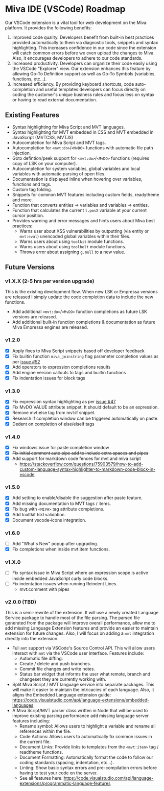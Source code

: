 # Miva IDE (VSCode) Roadmap

Our VSCode extension is a vital tool for web development on the Miva platform. It provides the following benefits:

1. Improved code quality. Developers benefit from built-in best practices provided automatically to them via diagnostic tools, snippets and syntax highlighting. This increases confidence in our code since the extension will catch common errors before we even upload the changes to Miva. Also, it encourages developers to adhere to our code standards.
2. Increased productivity. Developers can organize their code easily using the VSCode "Explorer" view. Our extension enhances this feature by allowing Go-To Definition support as well as Go-To Symbols (variables, functions, etc...).
3. Increased efficiency. By providing keyboard shortcuts, code auto-completion and useful templates developers can focus directly on coding the customer's unique business rules and focus less on syntax or having to read external documentation.

## Existing Features

- Syntax highlighting for Miva Script and MVT languages.
- Syntax highlighting for MVT embedded in CSS and MVT embedded in JavaScript (MVTCSS, MVTJS)
- Autocompletion for Miva Script and MVT tags.
- Autocompletion for `<mvt:do>`/`<MvDO>` functions with automatic file path injection.
- Goto defintion/peek support for `<mvt:do>`/`<MvDO>` functions (requires copy of LSK on your computer).
- Autocompletion for system variables, global variables and local variables with automatic parsing of open files.
- Documentation is displayed inline when hovering over variables, functions and tags.
- Custom tag folding.
- Snippets for common MVT features including custom fields, readytheme and more.
- Function that converts entities => variables and variables => entities.
- Function that calculates the current `l.posX` variable at your current cursor position.
- Provides warning and error messages and hints users about Miva best practices:
	- Warns user about XSS vulnerabilities by outputting (via entity or `mvt:eval`) unencoded global variables within their files.
	- Warns users about using `toolkit` module functions.
	- Warns users about using `toolbelt` module functions.
	- Throws error about assigning `g.null` to a new value.

## Future Versions

### v1.X.X (2-5 hrs per version upgrade)

This is the existing development flow. When new LSK or Empressa versions are released I simply update the code completion data to include the new functions.

- Add additional `<mvt:do>`/`<MvDO>` function completions as future LSK versions are released.
- Add additional built-in function completions & documentation as future Miva Empressa engines are released.

### v1.2.0

- [x] Apply fixes to Miva Script snippets based off developer feedback
- [x] Fix builtin function `miva_joinstring` flag parameter completion values as per [issue #52](https://github.com/mghdotdev/vscode-miva-ide/issues/52)
- [x] Add operators to expression completions results
- [x] Add engine version callouts to tags and builtin functions
- [x] Fix indentation issues for block tags

### v1.3.0

- [x] Fix expression syntax highlighting as per [issue #47](https://github.com/mghdotdev/vscode-miva-ide/issues/47)
- [x] Fix MvDO VALUE attribute snippet. It should default to be an expression.
- [x] Remove mvt:else tag from mvt:if snippet.
- [x] Research if completion window can be triggered automatically on paste.
- [x] Dedent on completion of else/elseif tags

### v1.4.0

- [x] Fix windows issue for paste completion window
- [x] <s>Fix initial comment auto pipe add to include extra spaces and pipes</s>
- [x] Add support for markdown code fences for mvt and miva script
	- https://stackoverflow.com/questions/75903579/how-to-add-custom-language-syntax-highlighter-to-markdown-code-block-in-vscode

### v1.5.0

- [x] Add setting to enable/disable the suggestion after paste feature.
- [x] Add missing documentation to MVT tags / items.
- [x] Fix bug with `<MIVA>` tag attribute completions.
- [x] Add tooltkit tskl validation.
- [x] Document vscode-icons integration.

### v1.6.0

- [ ] Add "What's New" popup after upgrading.
- [x] Fix completions when inside mvt:item functions.

### v1.X.0

- [ ] Fix syntax issue in Miva Script where an expression scope is active inside embedded JavaScript curly code blocks.
- [ ] Fix indentation issues when running Reindent Lines.
	- mvt:comment with pipes

### v2.0.0 (TBD)

This is a semi-rewrite of the extension. It will use a newly created Language Service package to handle most of the file parsing. The parsed file generated from the package will improve overall performance, allow me to add missing Language Extension features and provide an easier to maintain extension for future changes. Also, I will focus on adding a `mmt` integration directly into the extension.

- Full `mmt` support via VSCode's Source Control API. This will allow users interact with `mmt` via the VSCode user interface. Features include:
	- Automatic file diffing.
	- Create / delete and push branches.
	- Commit file changes and write notes.
	- Status bar widget that informs the user what remote, branch and changeset they are currently working with.
- Split Miva Script / MVT language service into separate packages. This will make it easier to maintain the intricacies of each language. Also, it aligns the Embedded Language extension guide: https://code.visualstudio.com/api/language-extensions/embedded-languages
- A Miva Script/MVT parser class written in Node that will be used to improve existing parsing performance add missing language server features including:
	- Rename symbol: Allows users to highlight a variable and rename all references within the file.
	- Code Actions: Allows users to automatically fix common issues in the current file.
	- Document Links: Provide links to templates from the `<mvt:item>` tag / readtheme functions.
	- Document Formatting: Automatically format the code to follow our coding standards (spacing, indentation, etc...).
	- Linting: Show basic syntax errors and pre-compilation errors before having to test your code on the server.
	- See all features here: https://code.visualstudio.com/api/language-extensions/programmatic-language-features